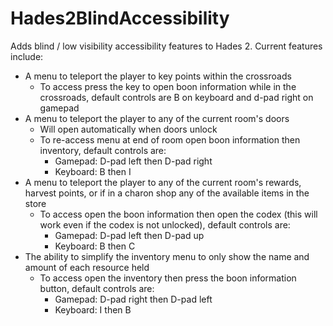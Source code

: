 # Hades2BlindAccessibility
Adds blind / low visibility accessibility features to Hades 2. Current features include:
* A menu to teleport the player to key points within the crossroads
    * To access press the key to open boon information while in the crossroads, default controls are B on keyboard and d-pad right on gamepad
* A menu to teleport the player to any of the current room's doors 
    * Will open automatically when doors unlock
    * To re-access menu at end of room open boon information then inventory, default controls are:
        * Gamepad: D-pad left then D-pad right
        * Keyboard: B then I
* A menu to teleport the player to any of the current room's rewards, harvest points, or if in a charon shop any of the available items in the store
    * To access open the boon information then open the codex (this will work even if the codex is not unlocked), default controls are:
        * Gamepad: D-pad left then D-pad up
        * Keyboard: B then C
* The ability to simplify the inventory menu to only show the name and amount of each resource held
    * To access open the inventory then press the boon information button, default controls are:
        * Gamepad: D-pad right then D-pad left
        * Keyboard: I then B
